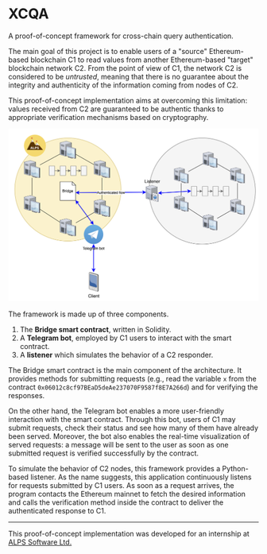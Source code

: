 # XCQA

A proof-of-concept framework for cross-chain query authentication.

The main goal of this project is to enable users
of a "source" Ethereum-based blockchain C1 to read values
from another Ethereum-based "target" blockchain network C2.
From the point of view of C1, the network C2 is considered to be *untrusted*,
meaning that there is no guarantee about the integrity and authenticity
of the information coming from nodes of C2.

This proof-of-concept implementation aims at overcoming this limitation:
values received from C2 are guaranteed to be authentic thanks to appropriate
verification mechanisms based on cryptography.

![System architecture](./docs/Architecture.png)

The framework is made up of three components.

1. The **Bridge smart contract**, written in Solidity.
2. A **Telegram bot**, employed by C1 users to interact with the smart contract.
3. A **listener** which simulates the behavior of a C2 responder.

The Bridge smart contract is the main component of the architecture.
It provides methods for submitting requests
(e.g., read the variable <code>x</code>
from the contract <code>0x06012c8cf97BEaD5deAe237070F9587f8E7A266d</code>)
and for verifying the responses.

On the other hand, the Telegram bot enables
a more user-friendly interaction with the smart
contract. Through this bot,
users of C1 may submit requests, check their status and
see how many of them have already been served. Moreover,
the bot also enables the real-time visualization of
served requests: a message will be sent to the user as soon
as one submitted request is verified successfully by the contract.

To simulate the behavior of C2 nodes, this framework provides
a Python-based listener. As the name suggests, this application
continuously listens for requests submitted by C1 users.
As soon as a request arrives, the program contacts the Ethereum mainnet
to fetch the desired information and calls the verification method
inside the contract to deliver the authenticated response to C1.

---

This proof-of-concept implementation was developed for an internship at [ALPS Software Ltd.](http://alps.solutions)
